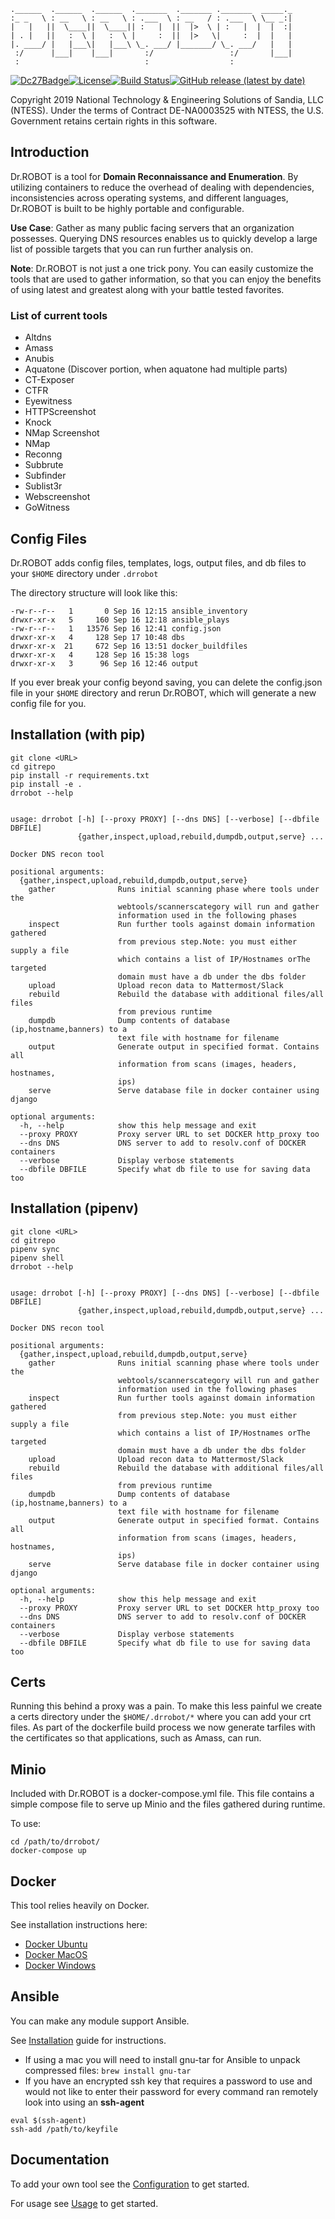 

```
.______  .______  .______  ._______  ._______ ._______  _____._
:_ _   \ : __   \ : __   \ : .___  \ : __   / : .___  \ \__ _:|
|   |   ||  \____||  \____|| :   |  ||  |>  \ | :   |  |  |  :|
| . |   ||   :  \ |   :  \ |     :  ||  |>   \|     :  |  |   |
|. ____/ |   |___\|   |___\ \_. ___/ |_______/ \_. ___/   |   |
 :/      |___|    |___|       :/                 :/       |___|
 :                            :                  :             
```

[![Dc27Badge](https://img.shields.io/badge/DEF%20CON-27-green)](https://defcon.org/html/defcon-27/dc-27-demolabs.html#Dr.%20ROBOT)[![License](http://img.shields.io/:license-mit-blue.svg)](https://github.com/sandialabs/dr_robot/blob/master/LICENSE)[![Build Status](https://travis-ci.org/sandialabs/dr_robot.svg?branch=master)](https://travis-ci.org/sandialabs/dr_robot)[![GitHub release (latest by date)](https://img.shields.io/github/v/release/sandialabs/dr_robot)](https://github.com/sandialabs/dr_robot/blob/master/CHANGELOG.md)

Copyright 2019 National Technology & Engineering Solutions of Sandia, LLC (NTESS). Under the terms of Contract DE-NA0003525 with NTESS, the U.S. Government retains certain rights in this software.

## Introduction

Dr.ROBOT is a tool for **Domain Reconnaissance and Enumeration**. By utilizing containers to reduce the overhead of dealing with dependencies, inconsistencies across operating systems, and different languages, Dr.ROBOT is built to be highly portable and configurable.

**Use Case**: Gather as many public facing servers that an organization possesses. Querying DNS resources enables us to quickly develop a large list of possible targets that you can run further analysis on.

**Note**: Dr.ROBOT is not just a one trick pony. You can easily customize the tools that are used to gather information, so that you can enjoy the benefits of using latest and greatest along with your battle tested favorites.

### List of current tools
* Altdns
* Amass
* Anubis
* Aquatone (Discover portion, when aquatone had multiple parts)
* CT-Exposer
* CTFR
* Eyewitness
* HTTPScreenshot
* Knock
* NMap Screenshot
* NMap 
* Reconng 
* Subbrute
* Subfinder
* Sublist3r
* Webscreenshot
* GoWitness

## Config Files

Dr.ROBOT adds config files, templates, logs, output files, and db files to your ```$HOME``` directory under ```.drrobot```

The directory structure will look like this:
```
-rw-r--r--   1       0 Sep 16 12:15 ansible_inventory
drwxr-xr-x   5     160 Sep 16 12:18 ansible_plays
-rw-r--r--   1   13576 Sep 16 12:41 config.json
drwxr-xr-x   4     128 Sep 17 10:48 dbs
drwxr-xr-x  21     672 Sep 16 13:51 docker_buildfiles
drwxr-xr-x   4     128 Sep 16 15:38 logs
drwxr-xr-x   3      96 Sep 16 12:46 output
```
If you ever break your config beyond saving, you can delete the config.json file in your ```$HOME``` directory and rerun Dr.ROBOT, which will generate a new config file for you.

## Installation (with pip)

```
git clone <URL>
cd gitrepo
pip install -r requirements.txt
pip install -e .
drrobot --help


usage: drrobot [-h] [--proxy PROXY] [--dns DNS] [--verbose] [--dbfile DBFILE]
               {gather,inspect,upload,rebuild,dumpdb,output,serve} ...

Docker DNS recon tool

positional arguments:
  {gather,inspect,upload,rebuild,dumpdb,output,serve}
    gather              Runs initial scanning phase where tools under the
                        webtools/scannerscategory will run and gather
                        information used in the following phases
    inspect             Run further tools against domain information gathered
                        from previous step.Note: you must either supply a file
                        which contains a list of IP/Hostnames orThe targeted
                        domain must have a db under the dbs folder
    upload              Upload recon data to Mattermost/Slack
    rebuild             Rebuild the database with additional files/all files
                        from previous runtime
    dumpdb              Dump contents of database (ip,hostname,banners) to a
                        text file with hostname for filename
    output              Generate output in specified format. Contains all
                        information from scans (images, headers, hostnames,
                        ips)
    serve               Serve database file in docker container using django

optional arguments:
  -h, --help            show this help message and exit
  --proxy PROXY         Proxy server URL to set DOCKER http_proxy too
  --dns DNS             DNS server to add to resolv.conf of DOCKER containers
  --verbose             Display verbose statements
  --dbfile DBFILE       Specify what db file to use for saving data too

```

## Installation (pipenv)

```
git clone <URL>
cd gitrepo
pipenv sync
pipenv shell
drrobot --help


usage: drrobot [-h] [--proxy PROXY] [--dns DNS] [--verbose] [--dbfile DBFILE]
               {gather,inspect,upload,rebuild,dumpdb,output,serve} ...

Docker DNS recon tool

positional arguments:
  {gather,inspect,upload,rebuild,dumpdb,output,serve}
    gather              Runs initial scanning phase where tools under the
                        webtools/scannerscategory will run and gather
                        information used in the following phases
    inspect             Run further tools against domain information gathered
                        from previous step.Note: you must either supply a file
                        which contains a list of IP/Hostnames orThe targeted
                        domain must have a db under the dbs folder
    upload              Upload recon data to Mattermost/Slack
    rebuild             Rebuild the database with additional files/all files
                        from previous runtime
    dumpdb              Dump contents of database (ip,hostname,banners) to a
                        text file with hostname for filename
    output              Generate output in specified format. Contains all
                        information from scans (images, headers, hostnames,
                        ips)
    serve               Serve database file in docker container using django

optional arguments:
  -h, --help            show this help message and exit
  --proxy PROXY         Proxy server URL to set DOCKER http_proxy too
  --dns DNS             DNS server to add to resolv.conf of DOCKER containers
  --verbose             Display verbose statements
  --dbfile DBFILE       Specify what db file to use for saving data too
```

## Certs

Running this behind a proxy was a pain. To make this less painful we create a certs directory under the ```$HOME/.drrobot/*``` where you can add your crt files. As part of the dockerfile build process we now generate tarfiles with the certificates so that applications, such as Amass, can run.

## Minio

Included with Dr.ROBOT is a docker-compose.yml file. This file contains a simple compose file to serve up Minio and the files gathered during runtime. 

To use:
```
cd /path/to/drrobot/
docker-compose up
```

## Docker

This tool relies heavily on Docker. 

See installation instructions here: 
* [Docker Ubuntu](https://docs.docker.com/install/linux/docker-ce/ubuntu/)
* [Docker MacOS](https://docs.docker.com/docker-for-mac/install/)
* [Docker Windows](https://docs.docker.com/docker-for-windows/install/)


## Ansible

You can make any module support Ansible. 

See [Installation](https://docs.ansible.com/ansible/latest/installation_guide/intro_installation.html#intro-installation-guide) guide for instructions.

* If using a mac you will need to install gnu-tar for Ansible to unpack compressed files: ```brew install gnu-tar```
* If you have an encrypted ssh key that requires a password to use and would not like to enter their password for every command ran remotely look into using an **ssh-agent**
```
eval $(ssh-agent)
ssh-add /path/to/keyfile
````


## Documentation

To add your own tool see the [Configuration](readmes/config.md) to get started.

For usage see [Usage](readmes/usage.md) to get started.

